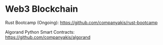 # Web3 Blockchain

Rust Bootcamp (Ongoing):
https://github.com/companyakis/rust-bootcamp

Algorand Python Smart Contracts:
https://github.com/companyakis/algorand

